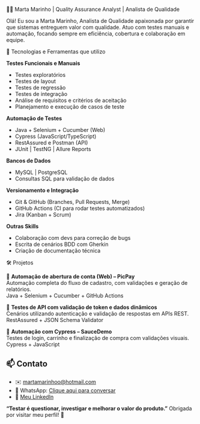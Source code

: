  👩‍💻 Marta Marinho | Quality Assurance Analyst | Analista de Qualidade

Olá! Eu sou a Marta Marinho, Analista de Qualidade apaixonada por garantir que sistemas
entreguem valor com qualidade. Atuo com testes manuais e automação, focando sempre em 
eficiência, cobertura e colaboração em equipe.


 🚀 Tecnologias e Ferramentas que utilizo

**Testes Funcionais e Manuais**
- Testes exploratórios
- Testes de layout
- Testes de regressão
- Testes de integração
- Análise de requisitos e critérios de aceitação
- Planejamento e execução de casos de teste

**Automação de Testes**
- Java + Selenium + Cucumber (Web)
- Cypress (JavaScript/TypeScript)
- RestAssured e Postman (API)
- JUnit | TestNG | Allure Reports

**Bancos de Dados**
- MySQL | PostgreSQL
- Consultas SQL para validação de dados

**Versionamento e Integração**
- Git & GitHub (Branches, Pull Requests, Merge)
- GitHub Actions (CI para rodar testes automatizados)
- Jira (Kanban + Scrum)

**Outras Skills**
- Colaboração com devs para correção de bugs
- Escrita de cenários BDD com Gherkin
- Criação de documentação técnica


🛠️ Projetos

🔹 **Automação de abertura de conta (Web) – PicPay**  
Automação completa do fluxo de cadastro, com validações e geração de relatórios.  
Java + Selenium + Cucumber + GitHub Actions

🔹 **Testes de API com validação de token e dados dinâmicos**  
Cenários utilizando autenticação e validação de respostas em APIs REST.  
RestAssured + JSON Schema Validator

🔹 **Automação com Cypress – SauceDemo**  
Testes de login, carrinho e finalização de compra com validações visuais.  
Cypress + JavaScript


## 📫 Contato

- ✉️ martamarinhoo@hotmail.com  
- 📱 WhatsApp: [Clique aqui para conversar](https://wa.me/5577991514241)  
- 💼 [Meu LinkedIn](https://www.linkedin.com/in/marta-araujo-marinho-b98899289/)


**“Testar é questionar, investigar e melhorar o valor do produto.”** 
Obrigada por visitar meu perfil! 💙  
